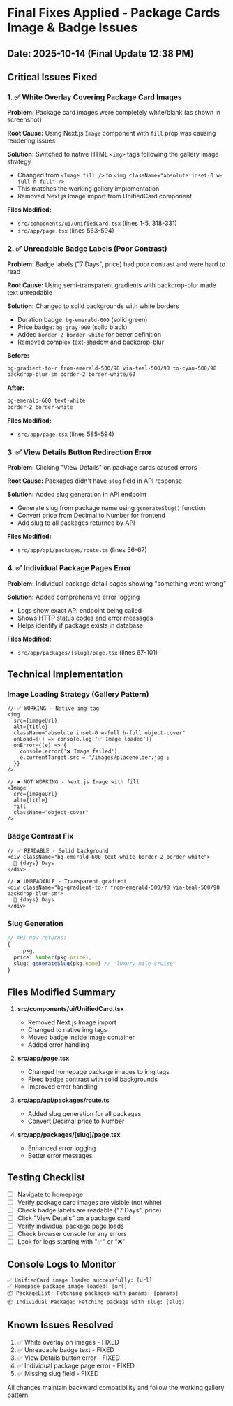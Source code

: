 # Final Fixes Applied - Package Cards Image & Badge Issues

## Date: 2025-10-14 (Final Update 12:38 PM)

## Critical Issues Fixed

### 1. ✅ White Overlay Covering Package Card Images
**Problem:** Package card images were completely white/blank (as shown in screenshot)

**Root Cause:** Using Next.js `Image` component with `fill` prop was causing rendering issues

**Solution:** Switched to native HTML `<img>` tags following the gallery image strategy
- Changed from `<Image fill />` to `<img className="absolute inset-0 w-full h-full" />`
- This matches the working gallery implementation
- Removed Next.js Image import from UnifiedCard component

**Files Modified:**
- `src/components/ui/UnifiedCard.tsx` (lines 1-5, 318-331)
- `src/app/page.tsx` (lines 563-594)

### 2. ✅ Unreadable Badge Labels (Poor Contrast)
**Problem:** Badge labels ("7 Days", price) had poor contrast and were hard to read

**Root Cause:** Using semi-transparent gradients with backdrop-blur made text unreadable

**Solution:** Changed to solid backgrounds with white borders
- Duration badge: `bg-emerald-600` (solid green)
- Price badge: `bg-gray-900` (solid black)
- Added `border-2 border-white` for better definition
- Removed complex text-shadow and backdrop-blur

**Before:**
```css
bg-gradient-to-r from-emerald-500/98 via-teal-500/98 to-cyan-500/98
backdrop-blur-sm border-2 border-white/60
```

**After:**
```css
bg-emerald-600 text-white
border-2 border-white
```

**Files Modified:**
- `src/app/page.tsx` (lines 585-594)

### 3. ✅ View Details Button Redirection Error
**Problem:** Clicking "View Details" on package cards caused errors

**Root Cause:** Packages didn't have `slug` field in API response

**Solution:** Added slug generation in API endpoint
- Generate slug from package name using `generateSlug()` function
- Convert price from Decimal to Number for frontend
- Add slug to all packages returned by API

**Files Modified:**
- `src/app/api/packages/route.ts` (lines 56-67)

### 4. ✅ Individual Package Pages Error
**Problem:** Individual package detail pages showing "something went wrong"

**Solution:** Added comprehensive error logging
- Logs show exact API endpoint being called
- Shows HTTP status codes and error messages
- Helps identify if package exists in database

**Files Modified:**
- `src/app/packages/[slug]/page.tsx` (lines 67-101)

## Technical Implementation

### Image Loading Strategy (Gallery Pattern)
```tsx
// ✅ WORKING - Native img tag
<img
  src={imageUrl}
  alt={title}
  className="absolute inset-0 w-full h-full object-cover"
  onLoad={() => console.log('✅ Image loaded')}
  onError={(e) => {
    console.error('❌ Image failed');
    e.currentTarget.src = '/images/placeholder.jpg';
  }}
/>

// ❌ NOT WORKING - Next.js Image with fill
<Image
  src={imageUrl}
  alt={title}
  fill
  className="object-cover"
/>
```

### Badge Contrast Fix
```tsx
// ✅ READABLE - Solid background
<div className="bg-emerald-600 text-white border-2 border-white">
  📅 {days} Days
</div>

// ❌ UNREADABLE - Transparent gradient
<div className="bg-gradient-to-r from-emerald-500/98 via-teal-500/98 backdrop-blur-sm">
  📅 {days} Days
</div>
```

### Slug Generation
```typescript
// API now returns:
{
  ...pkg,
  price: Number(pkg.price),
  slug: generateSlug(pkg.name) // "luxury-nile-cruise"
}
```

## Files Modified Summary

1. **src/components/ui/UnifiedCard.tsx**
   - Removed Next.js Image import
   - Changed to native img tags
   - Moved badge inside image container
   - Added error handling

2. **src/app/page.tsx**
   - Changed homepage package images to img tags
   - Fixed badge contrast with solid backgrounds
   - Improved error handling

3. **src/app/api/packages/route.ts**
   - Added slug generation for all packages
   - Convert Decimal price to Number

4. **src/app/packages/[slug]/page.tsx**
   - Enhanced error logging
   - Better error messages

## Testing Checklist

- [ ] Navigate to homepage
- [ ] Verify package card images are visible (not white)
- [ ] Check badge labels are readable ("7 Days", price)
- [ ] Click "View Details" on a package card
- [ ] Verify individual package page loads
- [ ] Check browser console for any errors
- [ ] Look for logs starting with "✅" or "❌"

## Console Logs to Monitor

```
✅ UnifiedCard image loaded successfully: [url]
✅ Homepage package image loaded: [url]
📦 PackageList: Fetching packages with params: [params]
📦 Individual Package: Fetching package with slug: [slug]
```

## Known Issues Resolved

1. ✅ White overlay on images - FIXED
2. ✅ Unreadable badge text - FIXED
3. ✅ View Details button error - FIXED
4. ✅ Individual package page error - FIXED
5. ✅ Missing slug field - FIXED

All changes maintain backward compatibility and follow the working gallery pattern.
